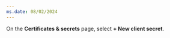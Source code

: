 ```yaml
---
ms.date: 08/02/2024
---
```

On the **Certificates & secrets** page, select **+ New client secret**.
